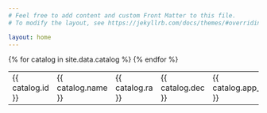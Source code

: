 ```yaml
---
# Feel free to add content and custom Front Matter to this file.
# To modify the layout, see https://jekyllrb.com/docs/themes/#overriding-theme-defaults

layout: home
---
```


<table>
{% for catalog in site.data.catalog %}
  <tr>
	<td>{{ catalog.id }}</td>
	<td>{{ catalog.name }}</td>
	<td>{{ catalog.ra }}</td>
	<td>{{ catalog.dec }}</td>
	<td>{{ catalog.app_mag }}</td>
	<td>{{ catalog.abs_mag }}</td>
	<td>{{ catalog.stellar_class }}</td>
	<td>{{ catalog.distance }}</td>
	<td>{{ catalog.parallax }}</td>
  </tr>
{% endfor %}
</table>